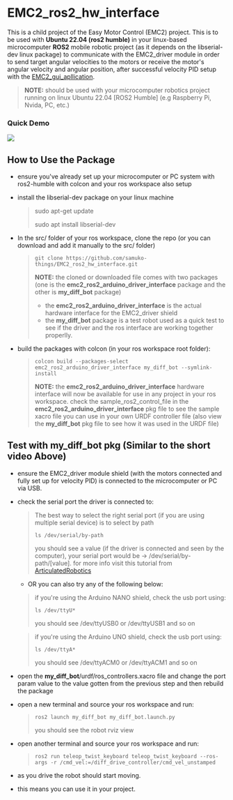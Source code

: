# EMC2_ros2_hw_interface
This is a child project of the Easy Motor Control (EMC2) project. This is to be used with **Ubuntu 22.04 (ros2 humble)** in your linux-based microcomputer **ROS2** mobile robotic project (as it depends on the libserial-dev linux package) to communicate with the EMC2_driver module in order to send target angular velocities to the motors or receive the motor's angular velocity and angular position, after successful velocity PID setup with the [EMC2_gui_apllication](https://github.com/samuko-things/EMC2_gui_application).

> **NOTE:** should be used with your microcomputer robotics project running on linux Ubuntu 22.04 [ROS2 Humble] (e.g Raspberry Pi, Nvida, PC, etc.)


### Quick Demo

![](./docs/emc2_hw_test.gif)


## How to Use the Package
- ensure you've already set up your microcomputer or PC system with ros2-humble with colcon and your ros workspace also setup

- install the libserial-dev package on your linux machine
  > sudo apt-get update
  >
  > sudo apt install libserial-dev

- In the src/ folder of your ros workspace, clone the repo (or you can download and add it manually to the src/ folder)
  > ```git clone https://github.com/samuko-things/EMC2_ros2_hw_interface.git```
  >
  > **NOTE:** the cloned or downloaded file comes with two packages
  > (one is the **emc2_ros2_arduino_driver_interface** package and the other is **my_diff_bot** package)
  > - the **emc2_ros2_arduino_driver_interface** is the actual hardware interface for the EMC2_driver shield
  > - the **my_diff_bot** package is a test robot used as a quick test to see if the driver and the ros interface are working together properlly. 

- build the packages with colcon (in your ros workspace root folder):
  > ```colcon build --packages-select emc2_ros2_arduino_driver_interface my_diff_bot --symlink-install```
  >
  > **NOTE:** the **emc2_ros2_arduino_driver_interface** hardware interface will now be available for use in any project in your ros workspace. 
  > check the sample_ros2_control_file in the **emc2_ros2_arduino_driver_interface** pkg file to see the sample xacro file you can use in your own URDF controller file (also view the **my_diff_bot** pkg file to see how it was used in the URDF file)

## Test with my_diff_bot pkg (Similar to the short video Above)
- ensure the EMC2_driver module shield (with the motors connected and fully set up for velocity PID) is connected to the microcomputer or PC via USB.

- check the serial port the driver is connected to:
  > The best way to select the right serial port (if you are using multiple serial device) is to select by path
  >
  > ```ls /dev/serial/by-path```
  >
  > you should see a value (if the driver is connected and seen by the computer), your serial port would be -> /dev/serial/by-path/[value]. for more info visit this tutorial from [ArticulatedRobotics](https://www.youtube.com/watch?v=eJZXRncGaGM&list=PLunhqkrRNRhYAffV8JDiFOatQXuU-NnxT&index=8)

  - OR you can also try any of the following below:

  > if you're using the Arduino NANO shield, check the usb port using:
  >
  > ```ls /dev/ttyU*```
  >
  > you should see /dev/ttyUSB0 or /dev/ttyUSB1 and so on


  > if you're using the Arduino UNO shield, check the usb port using:
  >
  > ```ls /dev/ttyA*```
  >
  > you should see /dev/ttyACM0 or /dev/ttyACM1 and so on


- open the **my_diff_bot**/urdf/ros_controllers.xacro file and change the port param value to the value gotten from the previous step and then rebuild the package

- open a new terminal and source your ros workspace and run:
  >```ros2 launch my_diff_bot my_diff_bot.launch.py```
  >
  > you should see the robot rviz view

- open another terminal and source your ros workspace and run:
  >```ros2 run teleop_twist_keyboard teleop_twist_keyboard --ros-args -r /cmd_vel:=/diff_drive_controller/cmd_vel_unstamped```

- as you drive the robot should start moving.

- this means you can use it in your project.